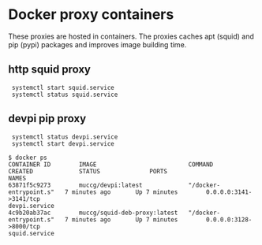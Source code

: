 # Docker proxy containers 

These proxies are hosted in containers. The proxies caches apt (squid) and pip (pypi)
packages and improves image building time.

## http squid proxy
```
 systemctl start squid.service
 systemctl status squid.service
```


## devpi pip proxy
```
 systemctl status devpi.service
 systemctl start devpi.service
```

```
$ docker ps                         
CONTAINER ID        IMAGE                          COMMAND                  CREATED             STATUS              PORTS                                                                          NAMES
63871f5c9273        muccg/devpi:latest             "/docker-entrypoint.s"   7 minutes ago       Up 7 minutes        0.0.0.0:3141->3141/tcp                                                         devpi.service
4c9b20ab37ac        muccg/squid-deb-proxy:latest   "/docker-entrypoint.s"   7 minutes ago       Up 7 minutes        0.0.0.0:3128->8000/tcp                                                         squid.service
```

